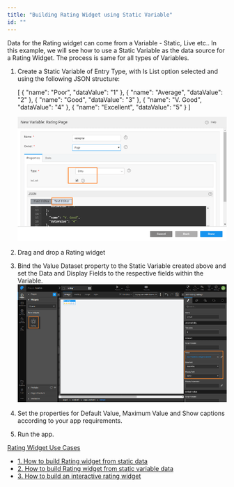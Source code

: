 ```yaml
---
title: "Building Rating Widget using Static Variable"
id: ""
---
```


Data for the Rating widget can come from a Variable - Static, Live etc.. In this example, we will see how to use a Static Variable as the data source for a Rating Widget. The process is same for all types of Variables.

1. Create a Static Variable of Entry Type, with Is List option selected and using the following JSON structure:
    
    \[
      {
        "name": "Poor",
        "dataValue": "1"
      },
      {
        "name": "Average",
        "dataValue": "2"
      },
      {
        "name": "Good",
        "dataValue": "3"
      },
      {
        "name": "V. Good",
        "dataValue": "4"
      },
      {
        "name": "Excellent",
        "dataValue": "5"
      }
    \]
    
    [![rating_usage_statvar](/learn/assets/rating_usage_statvar.png)](/learn/assets/rating_usage_statvar.png)
2. Drag and drop a Rating widget
3. Bind the Value Dataset property to the Static Variable created above and set the Data and Display Fields to the respective fields within the Variable. [![rating_usage_statvar_bind](/learn/assets/rating_usage_statvar_bind.png)](/learn/assets/rating_usage_statvar_bind.png)
4. Set the properties for Default Value, Maximum Value and Show captions according to your app requirements.
5. Run the app.

[Rating Widget Use Cases](/learn/app-development/widgets/form-widgets/rating-widget/#use-cases)

- [1\. How to build Rating widget from static data](/learn/how-tos/rating-widget-using-static-data/)
- [2\. How to build Rating widget from static variable data](/learn/how-tos/rating-widget-using-static-variable/)
- [3\. How to build an interactive rating widget](/learn/how-tos/rating-widget-interactive/)
